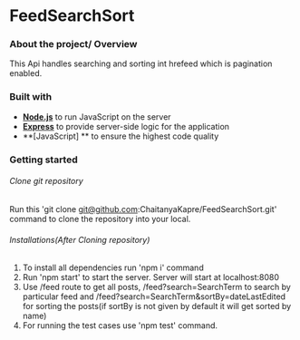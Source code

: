 # FeedSearchSort

### About the project/ Overview

This Api handles searching and sorting int hrefeed which is pagination enabled.

### Built with

- **[Node.js](https://nodejs.org/)** to run JavaScript on the server
- **[Express](https://expressjs.com/)** to provide server-side logic for the application
- **[JavaScript] ** to ensure the highest code quality


### Getting started

###### Clone git repository

Run this 'git clone git@github.com:ChaitanyaKapre/FeedSearchSort.git' command to clone the repository into your local.

###### Installations(After Cloning repository)

1. To install all dependencies run 'npm i' command
2. Run 'npm start' to start the server. Server will start at localhost:8080
3. Use /feed route to get all posts, /feed?search=SearchTerm to search by particular feed and 
    /feed?search=SearchTerm&sortBy=dateLastEdited for sorting the posts(if sortBy is not given by default it will get sorted by  name)
3. For running the test cases use 'npm test' command.
